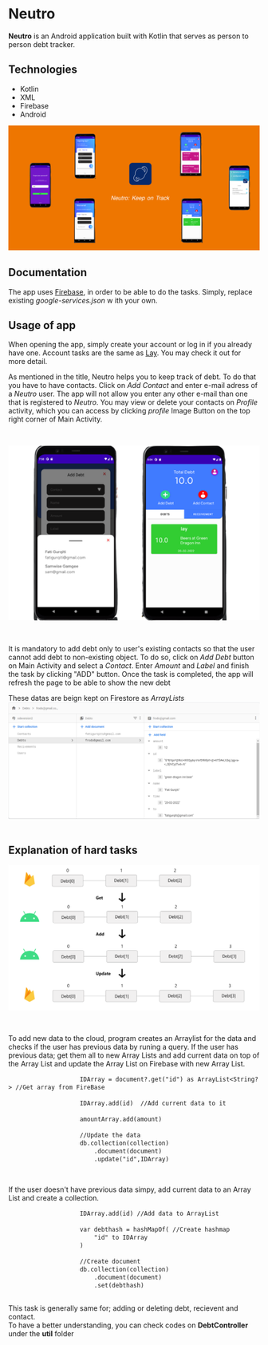 # Neutro

**Neutro** is an Android application built with Kotlin that serves as person to person debt tracker.

## Technologies

- Kotlin
- XML
- Firebase
- Android

![Image of Thumbnail](https://github.com/FatiGurqiti/Neutro/blob/master/images/Neutro.png)

## Documentation

The app uses [Firebase](https://firebase.google.com/), in order to be able to do the tasks. Simply, replace existing _google-services.json_ w ith your own.


## Usage of app

When opening the app, simply create your account or log in if you already have one. Account tasks are the same as [Lay](https://github.com/FatiGurqiti/Lay). You may check it out for more detail.

As mentioned in the title, Neutro helps you to keep track of debt. To do that you have to have contacts. Click on _Add Contact_ and enter e-mail adress of a _Neutro_ user. The app will not allow you enter any other e-mail than one that is registered to _Neutro_. 
You may view or delete your contacts on _Profile_ activity, which you can access by clicking _profile_ Image Button on the top right corner of Main Activity.

<br>

![Image of Debt](https://github.com/FatiGurqiti/Neutro/blob/master/images/Add%20Debt.png)  

<br>

It is mandatory to add debt only to user's existing contacts so that the user cannot add debt to non-existing object. To do so, click on _Add Debt_ button on Main Activity and select a _Contact_. Enter _Amount_ and _Label_ and finish the task by clicking "ADD" button.
Once the task is completed, the app will refresh the page to be able to show the new debt
<br>

These datas are beign kept on Firestore as *ArrayLists*
<br>
![Image of Firebase](https://github.com/FatiGurqiti/Neutro/blob/master/images/Firebase.png)  
<br>

## Explanation of hard tasks

![Image of Explanation](https://github.com/FatiGurqiti/Neutro/blob/master/images/Explenation.png)

<br>

To add new data to the cloud, program creates an Arraylist for the data and checks if the user has previous data by runing a query. If the user has previous data; get them all to new Array Lists and add current data on top of the Array List and update the Array List on Firebase with new Array List. 

```
                    IDArray = document?.get("id") as ArrayList<String?> //Get array from FireBase

                    IDArray.add(id)  //Add current data to it

                    amountArray.add(amount)

                    //Update the data
                    db.collection(collection)
                        .document(document)
                        .update("id",IDArray)
```

<br>

If the user doesn't have previous data simpy, add current data to an Array List and create a collection. 
```
                    IDArray.add(id) //Add data to ArrayList

                    var debthash = hashMapOf( //Create hashmap
                        "id" to IDArray
                    )

                    //Create document
                    db.collection(collection)
                        .document(document)
                        .set(debthash)
              
```

This task is generally same for; adding or deleting debt, recievent and contact. <br>
To have a better understanding, you can check codes on **DebtController** under the **util** folder

